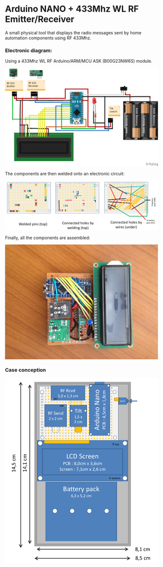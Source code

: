 # Arduino NANO + 433Mhz WL RF Emitter/Receiver

A small physical tool that displays the radio messages sent by home automation components using RF 433Mhz.

### Electronic diagram:

Using a 433Mhz WL RF Arduino/ARM/MCU ASK (B00G23NW6S) module.

![Sketch](https://raw.githubusercontent.com/rbello/FreecomRF433/master/Hardware/Sketch_bb.png)

The components are then welded onto an electronic circuit:

![PCBWeldingAndWiring](https://raw.githubusercontent.com/rbello/FreecomRF433/master/Hardware/PcbWeldingWiring_old.png)

Finally, all the components are assembled:

![InternalElectronicPhoto](https://raw.githubusercontent.com/rbello/FreecomRF433/master/Photos/image1.JPG)

### Case conception

![CasingTopView](https://raw.githubusercontent.com/rbello/FreecomRF433/master/Hardware/Casing2D_top.png)